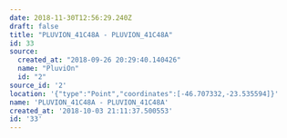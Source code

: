 ```yaml
---
date: 2018-11-30T12:56:29.240Z
draft: false
title: "PLUVION_41C48A - PLUVION_41C48A"
id: 33
source:
  created_at: "2018-09-26 20:29:40.140426"
  name: "PluviOn"
  id: "2"
source_id: '2'
location: '{"type":"Point","coordinates":[-46.707332,-23.535594]}'
name: 'PLUVION_41C48A - PLUVION_41C48A'
created_at: '2018-10-03 21:11:37.500553'
id: '33'
---
```

		